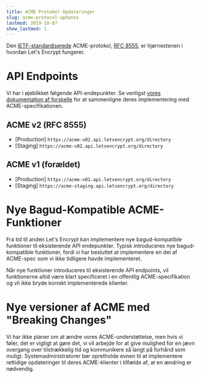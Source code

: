```yaml
---
title: ACME Protokol Opdateringer
slug: acme-protocol-updates
lastmod: 2019-10-07
show_lastmod: 1
---
```



Den [IETF-standardiserede](https://letsencrypt.org/2019/03/11/acme-protocol-ietf-standard.html) ACME-protokol, [RFC 8555](https://datatracker.ietf.org/doc/rfc8555/), er hjørnestenen i hvordan Let's Encrypt fungerer.

# API Endpoints

Vi har i øjeblikket følgende API-endepunkter. Se venligst [vores dokumentation af forskelle](https://github.com/letsencrypt/boulder/blob/main/docs/acme-divergences.md) for at sammenligne deres implementering med ACME-specifikationen.

## ACME v2 (RFC 8555)

* [Production] `https://acme-v02.api.letsencrypt.org/directory`
* [Staging] `https://acme-v02.api.letsencrypt.org/directory`

## ACME v1 (forældet)

* [Production] `https://acme-v01.api.letsencrypt.org/directory`
* [Staging] `https://acme-staging.api.letsencrypt.org/directory`

# Nye Bagud-Kompatible ACME-Funktioner

Fra tid til anden Let's Encrypt kan implementere nye bagud-kompatible funktioner til eksisterende API endepunkter. Typisk introduceres nye bagud-kompatible funktioner, fordi vi har besluttet at implementere en del af ACME-spec som vi ikke tidligere havde implementeret.

Når nye funktioner introduceres til eksisterende API endpoints, vil funktionerne altid være klart specificeret i en offentlig ACME-specifikation og vil ikke bryde korrekt implementerede klienter.

# Nye versioner af ACME med "Breaking Changes"

Vi har ikke planer om at ændre vores ACME-understøttelse, men hvis vi føler, det er vigtigt at gøre det, vi vil arbejde for at give mulighed for en jævn overgang over tilstrækkelig tid og kommunikere så langt på forhånd som muligt. Systemadministratorer bør opretholde evnen til at implementere rettidige opdateringer til deres ACME-klienter i tilfælde af, at en ændring er nødvendig.

